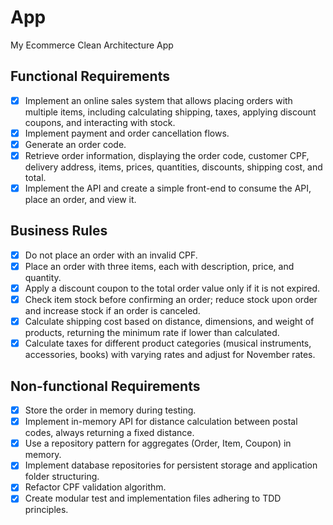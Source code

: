 # App

My Ecommerce Clean Architecture App

## Functional Requirements
- [x] Implement an online sales system that allows placing orders with multiple items, including calculating shipping, taxes, applying discount coupons, and interacting with stock.
- [x] Implement payment and order cancellation flows.
- [x] Generate an order code.
- [x] Retrieve order information, displaying the order code, customer CPF, delivery address, items, prices, quantities, discounts, shipping cost, and total.
- [x] Implement the API and create a simple front-end to consume the API, place an order, and view it.

## Business Rules
- [x] Do not place an order with an invalid CPF.
- [x] Place an order with three items, each with description, price, and quantity.
- [x] Apply a discount coupon to the total order value only if it is not expired.
- [x] Check item stock before confirming an order; reduce stock upon order and increase stock if an order is canceled.
- [x] Calculate shipping cost based on distance, dimensions, and weight of products, returning the minimum rate if lower than calculated.
- [x] Calculate taxes for different product categories (musical instruments, accessories, books) with varying rates and adjust for November rates.

## Non-functional Requirements
- [x] Store the order in memory during testing.
- [x] Implement in-memory API for distance calculation between postal codes, always returning a fixed distance.
- [x] Use a repository pattern for aggregates (Order, Item, Coupon) in memory.
- [x] Implement database repositories for persistent storage and application folder structuring.
- [x] Refactor CPF validation algorithm.
- [x] Create modular test and implementation files adhering to TDD principles.
